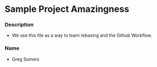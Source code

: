 # Sample Project Amazingness

### Description
- We use this file as a way to learn rebasing and the Github Workflow.

### Name
- Greg Somers
